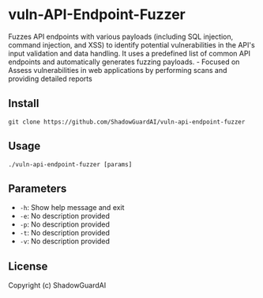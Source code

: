 # vuln-API-Endpoint-Fuzzer
Fuzzes API endpoints with various payloads (including SQL injection, command injection, and XSS) to identify potential vulnerabilities in the API's input validation and data handling. It uses a predefined list of common API endpoints and automatically generates fuzzing payloads. - Focused on Assess vulnerabilities in web applications by performing scans and providing detailed reports

## Install
`git clone https://github.com/ShadowGuardAI/vuln-api-endpoint-fuzzer`

## Usage
`./vuln-api-endpoint-fuzzer [params]`

## Parameters
- `-h`: Show help message and exit
- `-e`: No description provided
- `-p`: No description provided
- `-t`: No description provided
- `-v`: No description provided

## License
Copyright (c) ShadowGuardAI
